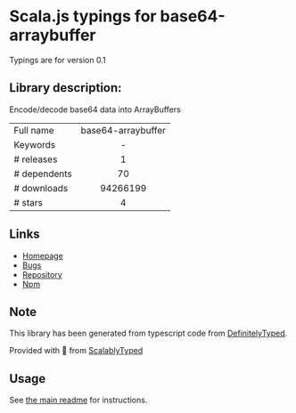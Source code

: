 
# Scala.js typings for base64-arraybuffer

Typings are for version 0.1

## Library description:
Encode/decode base64 data into ArrayBuffers

|                    |                 |
| ------------------ | :-------------: |
| Full name          | base64-arraybuffer |
| Keywords           | - |
| # releases         | 1 |
| # dependents       | 70 |
| # downloads        | 94266199 |
| # stars            | 4 |

## Links
- [Homepage](https://github.com/niklasvh/base64-arraybuffer)
- [Bugs](https://github.com/niklasvh/base64-arraybuffer/issues)
- [Repository](https://github.com/niklasvh/base64-arraybuffer)
- [Npm](https://www.npmjs.com/package/base64-arraybuffer)
    


## Note
This library has been generated from typescript code from [DefinitelyTyped](https://definitelytyped.org).

Provided with :purple_heart: from [ScalablyTyped](https://github.com/oyvindberg/ScalablyTyped)

## Usage
See [the main readme](../../readme.md) for instructions.


